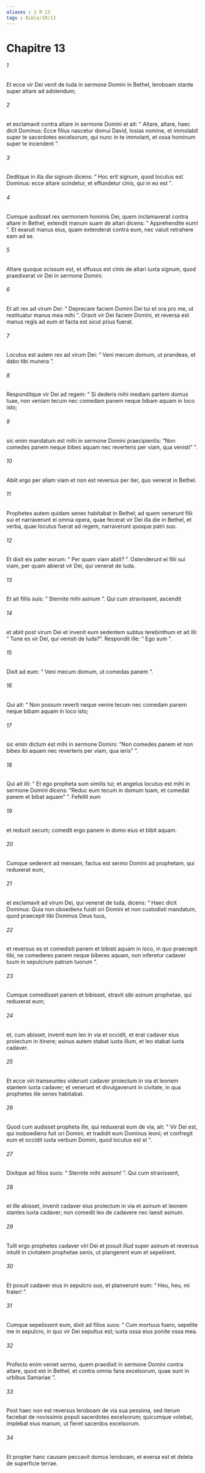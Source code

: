 ```yaml
---
aliases : 1 R 13
tags : Bible/1R/13
---
```


# Chapitre 13

###### 1
Et ecce vir Dei venit de Iuda in sermone Domini in Bethel, Ieroboam stante super altare ad adolendum; 
###### 2
et exclamavit contra altare in sermone Domini et ait: “ Altare, altare, haec dicit Dominus: Ecce filius nascetur domui David, Iosias nomine, et immolabit super te sacerdotes excelsorum, qui nunc in te immolant, et ossa hominum super te incendent ”. 
###### 3
Deditque in illa die signum dicens: “ Hoc erit signum, quod locutus est Dominus: ecce altare scindetur, et effundetur cinis, qui in eo est ”.
###### 4
Cumque audisset rex sermonem hominis Dei, quem inclamaverat contra altare in Bethel, extendit manum suam de altari dicens: “ Apprehendite eum! ”. Et exaruit manus eius, quam extenderat contra eum, nec valuit retrahere eam ad se. 
###### 5
Altare quoque scissum est, et effusus est cinis de altari iuxta signum, quod praedixerat vir Dei in sermone Domini. 
###### 6
Et ait rex ad virum Dei: “ Deprecare faciem Domini Dei tui et ora pro me, ut restituatur manus mea mihi ”. Oravit vir Dei faciem Domini, et reversa est manus regis ad eum et facta est sicut prius fuerat.
###### 7
Locutus est autem rex ad virum Dei: “ Veni mecum domum, ut prandeas, et dabo tibi munera ”. 
###### 8
Responditque vir Dei ad regem: “ Si dederis mihi mediam partem domus tuae, non veniam tecum nec comedam panem neque bibam aquam in loco isto; 
###### 9
sic enim mandatum est mihi in sermone Domini praecipientis: “Non comedes panem neque bibes aquam nec reverteris per viam, qua venisti” ”. 
###### 10
Abiit ergo per aliam viam et non est reversus per iter, quo venerat in Bethel.
###### 11
Prophetes autem quidam senex habitabat in Bethel; ad quem venerunt filii sui et narraverunt ei omnia opera, quae fecerat vir Dei illa die in Bethel, et verba, quae locutus fuerat ad regem, narraverunt quoque patri suo. 
###### 12
Et dixit eis pater eorum: “ Per quam viam abiit? ”. Ostenderunt ei filii sui viam, per quam abierat vir Dei, qui venerat de Iuda. 
###### 13
Et ait filiis suis: “ Sternite mihi asinum ”. Qui cum stravissent, ascendit 
###### 14
et abiit post virum Dei et invenit eum sedentem subtus terebinthum et ait illi: “ Tune es vir Dei, qui venisti de Iuda?”. Respondit ille: “ Ego sum ”. 
###### 15
Dixit ad eum: “ Veni mecum domum, ut comedas panem ”. 
###### 16
Qui ait: “ Non possum reverti neque venire tecum nec comedam panem neque bibam aquam in loco isto; 
###### 17
sic enim dictum est mihi in sermone Domini: “Non comedes panem et non bibes ibi aquam nec reverteris per viam, qua ieris” ”. 
###### 18
Qui ait illi: “ Et ego propheta sum similis tui; et angelus locutus est mihi in sermone Domini dicens: “Reduc eum tecum in domum tuam, et comedat panem et bibat aquam” ”. Fefellit eum 
###### 19
et reduxit secum; comedit ergo panem in domo eius et bibit aquam.
###### 20
Cumque sederent ad mensam, factus est sermo Domini ad prophetam, qui reduxerat eum, 
###### 21
et exclamavit ad virum Dei, qui venerat de Iuda, dicens: “ Haec dicit Dominus: Quia non oboediens fuisti ori Domini et non custodisti mandatum, quod praecepit tibi Dominus Deus tuus, 
###### 22
et reversus es et comedisti panem et bibisti aquam in loco, in quo praecepit tibi, ne comederes panem neque biberes aquam, non inferetur cadaver tuum in sepulcrum patrum tuorum ”.
###### 23
Cumque comedisset panem et bibisset, stravit sibi asinum prophetae, qui reduxerat eum; 
###### 24
et, cum abisset, invenit eum leo in via et occidit, et erat cadaver eius proiectum in itinere; asinus autem stabat iuxta illum, et leo stabat iuxta cadaver. 
###### 25
Et ecce viri transeuntes viderunt cadaver proiectum in via et leonem stantem iuxta cadaver; et venerunt et divulgaverunt in civitate, in qua prophetes ille senex habitabat. 
###### 26
Quod cum audisset propheta ille, qui reduxerat eum de via, ait: “ Vir Dei est, qui inoboediens fuit ori Domini, et tradidit eum Dominus leoni; et confregit eum et occidit iuxta verbum Domini, quod locutus est ei ”. 
###### 27
Dixitque ad filios suos: “ Sternite mihi asinum! ”. Qui cum stravissent, 
###### 28
et ille abisset, invenit cadaver eius proiectum in via et asinum et leonem stantes iuxta cadaver; non comedit leo de cadavere nec laesit asinum.
###### 29
Tulit ergo prophetes cadaver viri Dei et posuit illud super asinum et reversus intulit in civitatem prophetae senis, ut plangerent eum et sepelirent. 
###### 30
Et posuit cadaver eius in sepulcro suo, et planxerunt eum: “ Heu, heu, mi frater! ”. 
###### 31
Cumque sepelissent eum, dixit ad filios suos: “ Cum mortuus fuero, sepelite me in sepulcro, in quo vir Dei sepultus est; iuxta ossa eius ponite ossa mea. 
###### 32
Profecto enim veniet sermo, quem praedixit in sermone Domini contra altare, quod est in Bethel, et contra omnia fana excelsorum, quae sunt in urbibus Samariae ”.
###### 33
Post haec non est reversus Ieroboam de via sua pessima, sed iterum faciebat de novissimis populi sacerdotes excelsorum; quicumque volebat, implebat eius manum, ut fieret sacerdos excelsorum. 
###### 34
Et propter hanc causam peccavit domus Ieroboam, et eversa est et deleta de superficie terrae.
